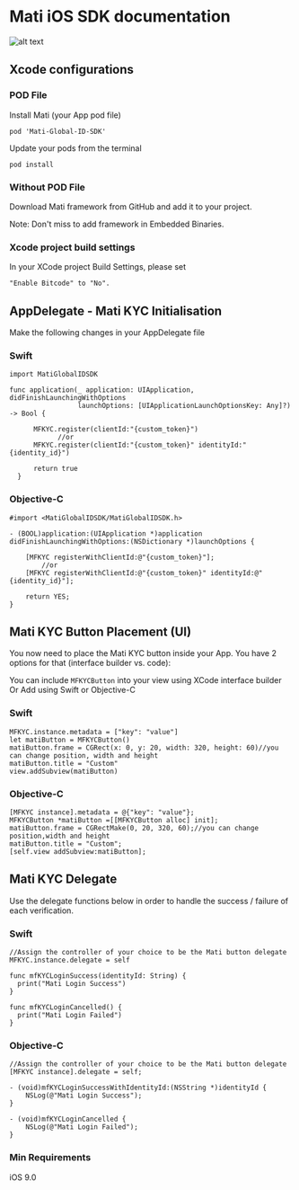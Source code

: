 # Mati iOS SDK documentation 

![alt text](https://github.com/MatiFace/mati-global-id-sdk/blob/master/Group%2011-1.png)

## Xcode configurations

### POD File

Install Mati (your App pod file)
  
    pod 'Mati-Global-ID-SDK'
    
Update your pods from the terminal

    pod install

### Without POD File   

Download Mati framework from GitHub and add it to your project.

Note: Don't miss to add framework in Embedded Binaries.

### Xcode project build settings

In your XCode project Build Settings, please set

    "Enable Bitcode" to "No".

## AppDelegate - Mati KYC Initialisation

Make the following changes in your AppDelegate file 

### Swift
    
    import MatiGlobalIDSDK
    
    func application(_ application: UIApplication, didFinishLaunchingWithOptions
                     launchOptions: [UIApplicationLaunchOptionsKey: Any]?) -> Bool {
          
          MFKYC.register(clientId:"{custom_token}")
    			//or
          MFKYC.register(clientId:"{custom_token}" identityId:"{identity_id}")
     	    
          return true
      }
      
      
      
### Objective-C
    
    #import <MatiGlobalIDSDK/MatiGlobalIDSDK.h>
    
    - (BOOL)application:(UIApplication *)application didFinishLaunchingWithOptions:(NSDictionary *)launchOptions {
        
        [MFKYC registerWithClientId:@"{custom_token}"];
    		//or
        [MFKYC registerWithClientId:@"{custom_token}" identityId:@"{identity_id}"];

        return YES;
    }

## Mati KYC Button Placement (UI)

You now need to place the Mati KYC button inside your App. You have 2 options for that (interface builder vs. code):

You can include `MFKYCButton` into your view using XCode interface builder
Or
Add using Swift or Objective-C 

### Swift
    
    MFKYC.instance.metadata = ["key": "value"]
    let matiButton = MFKYCButton()
    matiButton.frame = CGRect(x: 0, y: 20, width: 320, height: 60)//you can change position, width and height
    matiButton.title = "Custom"
    view.addSubview(matiButton)
    
### Objective-C
    
    [MFKYC instance].metadata = @{"key": "value"};
    MFKYCButton *matiButton =[[MFKYCButton alloc] init];
    matiButton.frame = CGRectMake(0, 20, 320, 60);//you can change position,width and height
    matiButton.title = "Custom";
    [self.view addSubview:matiButton];
    
## Mati KYC Delegate

Use the delegate functions below in order to handle the success / failure of each verification.

### Swift

    //Assign the controller of your choice to be the Mati button delegate
    MFKYC.instance.delegate = self

    func mfKYCLoginSuccess(identityId: String) {
      print("Mati Login Success")
    }
    
    func mfKYCLoginCancelled() {
      print("Mati Login Failed")
    }
    
### Objective-C
    
    //Assign the controller of your choice to be the Mati button delegate
    [MFKYC instance].delegate = self;

    - (void)mfKYCLoginSuccessWithIdentityId:(NSString *)identityId {
        NSLog(@"Mati Login Success");
    }
    
    - (void)mfKYCLoginCancelled {
        NSLog(@"Mati Login Failed");
    }

### Min Requirements
   iOS 9.0
